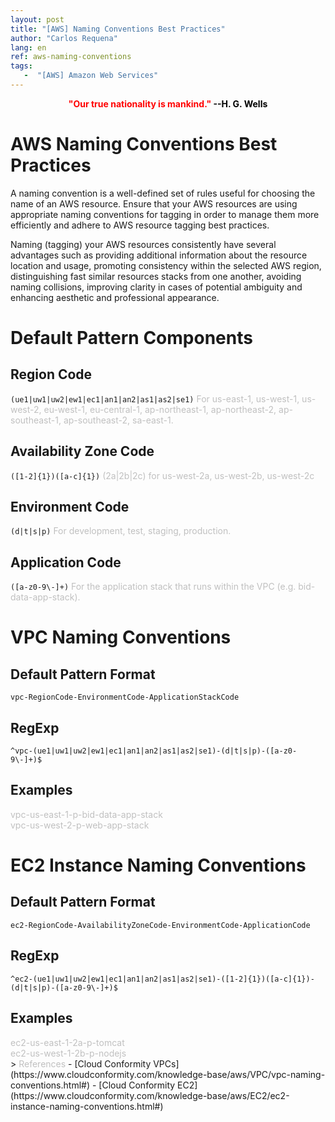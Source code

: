 ```yaml
---
layout: post
title: "[AWS] Naming Conventions Best Practices"
author: "Carlos Requena"
lang: en
ref: aws-naming-conventions
tags:
   -  "[AWS] Amazon Web Services" 
---
```


<div style="text-align:center"><span style="color:red;font-weight: bold">"Our true nationality is mankind." </span> <span style="color:black;font-weight: bold">--H. G. Wells</span></div>

# AWS Naming Conventions Best Practices

A naming convention is a well-defined set of rules useful for choosing the name of an AWS resource. Ensure that your AWS resources are using appropriate naming conventions for 
tagging in order to manage them more efficiently and adhere to AWS resource tagging best practices.

Naming (tagging) your AWS resources consistently have several advantages such as providing additional information about the resource location and usage, promoting consistency within the selected AWS region, distinguishing fast similar resources stacks from one another, avoiding naming collisions,
improving clarity in cases of potential ambiguity and enhancing aesthetic and professional appearance.


# Default Pattern Components

## Region Code
``(ue1|uw1|uw2|ew1|ec1|an1|an2|as1|as2|se1)`` <span style="color:silver;">For us-east-1, us-west-1, us-west-2, eu-west-1, eu-central-1, ap-northeast-1, ap-northeast-2, ap-southeast-1, ap-southeast-2, sa-east-1.</span>

## Availability Zone Code
`````([1-2]{1})([a-c]{1})````` <span style="color:silver;">(2a|2b|2c) for us-west-2a, us-west-2b, us-west-2c</span>

## Environment Code
``(d|t|s|p)`` <span style="color:silver;">For development, test, staging, production.</span>

## Application Code
``([a-z0-9\-]+)`` <span style="color:silver;">For the application stack that runs within the VPC (e.g. bid-data-app-stack).</span>

# VPC Naming Conventions

## Default Pattern Format
``vpc-RegionCode-EnvironmentCode-ApplicationStackCode``

## RegExp
``^vpc-(ue1|uw1|uw2|ew1|ec1|an1|an2|as1|as2|se1)-(d|t|s|p)-([a-z0-9\-]+)$``

## Examples
<span style="color:silver;">
vpc-us-east-1-p-bid-data-app-stack
<br>
vpc-us-west-2-p-web-app-stack
</span>



# EC2 Instance Naming Conventions

## Default Pattern Format
``ec2-RegionCode-AvailabilityZoneCode-EnvironmentCode-ApplicationCode``

## RegExp
```^ec2-(ue1|uw1|uw2|ew1|ec1|an1|an2|as1|as2|se1)-([1-2]{1})([a-c]{1})-(d|t|s|p)-([a-z0-9\-]+)$```

## Examples
<span style="color:silver;">
ec2-us-east-1-2a-p-tomcat
<br>
ec2-us-west-1-2b-p-nodejs 
</span>


<br>
> 
<span style="color:silver;">References</span>
- [Cloud Conformity VPCs](https://www.cloudconformity.com/knowledge-base/aws/VPC/vpc-naming-conventions.html#)
- [Cloud Conformity EC2](https://www.cloudconformity.com/knowledge-base/aws/EC2/ec2-instance-naming-conventions.html#)
